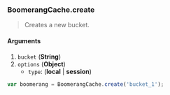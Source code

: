 ### BoomerangCache.create

> Creates a new bucket.

#### Arguments

1. `bucket` (**String**)
2. `options` (**Object**)
    * `type`: (**local** | **session**)

 
```js
var boomerang = BoomerangCache.create('bucket_1');
```
